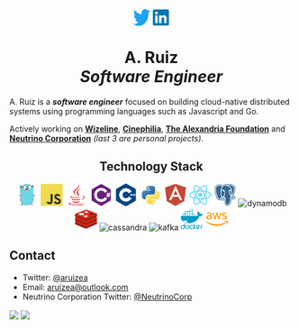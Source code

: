 <p align="center">
  <a href="https://twitter.com/aruizea" target="blank"><img align="center" src="https://raw.githubusercontent.com/devicons/devicon/master/icons/twitter/twitter-original.svg" alt="@aruizea" height="30" width="30"></a>
  <a href="https://linkedin.com/in/aruizmx" target="blank"><img align="center" src="https://raw.githubusercontent.com/devicons/devicon/master/icons/linkedin/linkedin-original.svg" alt="aruizmx" height="30" width="30"></a>
</p>
<h1 align="center">
  A. Ruiz
  <br>
  <i>Software Engineer</i>
</h1>

A. Ruiz is a **_software engineer_** focused on building cloud-native distributed systems using programming languages such as Javascript and Go. 

Actively working on  [**Wizeline**](https://github.com/wizeline), [**Cinephilia**](https://github.com/maestre3d/cinephilia), [**The Alexandria Foundation**](https://github.com/alexandria-oss) and [**Neutrino Corporation**](https://github.com/neutrinocorp) _(last 3 are personal projects)_.

<h2 align="center">Technology Stack</h2>
<p align="center">
  <img src="https://raw.githubusercontent.com/devicons/devicon/master/icons/go/go-original.svg" alt="go" width="40" height="40"/> 
  <img src="https://raw.githubusercontent.com/devicons/devicon/master/icons/javascript/javascript-original.svg" alt="js" width="40" height="40"/> 
  <img src="https://raw.githubusercontent.com/devicons/devicon/master/icons/java/java-plain.svg" alt="java" width="40" height="40"/> 
  <img src="https://raw.githubusercontent.com/devicons/devicon/master/icons/csharp/csharp-plain.svg" alt="csharp" width="40" height="40"/> 
  <img src="https://raw.githubusercontent.com/devicons/devicon/master/icons/cplusplus/cplusplus-plain.svg" alt="cplusplus" width="40" height="40"/> 
  <img src="https://raw.githubusercontent.com/devicons/devicon/master/icons/python/python-original.svg" alt="python" width="40" height="40"/> 
  <img src="https://raw.githubusercontent.com/devicons/devicon/master/icons/angularjs/angularjs-plain.svg" alt="angular" width="40" height="40"/> 
  <img src="https://raw.githubusercontent.com/devicons/devicon/master/icons/react/react-original.svg" alt="react" width="40" height="40"/> 
  <img src="https://raw.githubusercontent.com/devicons/devicon/master/icons/postgresql/postgresql-plain.svg" alt="postgresql" width="40" height="40"/> 
  <img src="https://www.iconfinder.com/data/icons/amazon-aws-stencils/100/Database_copy_DynamoDB-512.png" alt="dynamodb" width="40" height="40"/> 
  <img src="https://raw.githubusercontent.com/devicons/devicon/master/icons/redis/redis-original.svg" alt="redis" width="40" height="40"/> 
  <img src="https://upload.wikimedia.org/wikipedia/commons/thumb/5/5e/Cassandra_logo.svg/640px-Cassandra_logo.svg.png" alt="cassandra" width="50" height="40"/> 
  <img src="https://elephy.tech/assets/images/services-ico/kafka.svg" alt="kafka" width="40" height="40"/> 
  <img src="https://raw.githubusercontent.com/devicons/devicon/master/icons/docker/docker-plain-wordmark.svg" alt="go" width="40" height="40"/> 
  <img src="https://raw.githubusercontent.com/devicons/devicon/master/icons/amazonwebservices/amazonwebservices-plain-wordmark.svg" alt="aws" width="40" height="40"/> 
</p>


## Contact
- Twitter: [@aruizea](https://twitter.com/aruizea)
- Email: [aruizea@outlook.com](mailto:aruizea@outlook.com)
- Neutrino Corporation Twitter: [@NeutrinoCorp](https://twitter.com/NeutrinoCorp)

<p>
 <img align="center" src="https://github-readme-stats.vercel.app/api?username=maestre3d&show_icons=true&theme=tokyonight&count_private=true" />
 <img align="center" src="https://github-readme-stats.vercel.app/api/top-langs/?username=maestre3d&hide=css,html&theme=tokyonight&count_private=true" />
</p>
